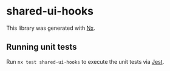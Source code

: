 # shared-ui-hooks

This library was generated with [Nx](https://nx.dev).

## Running unit tests

Run `nx test shared-ui-hooks` to execute the unit tests via [Jest](https://jestjs.io).
